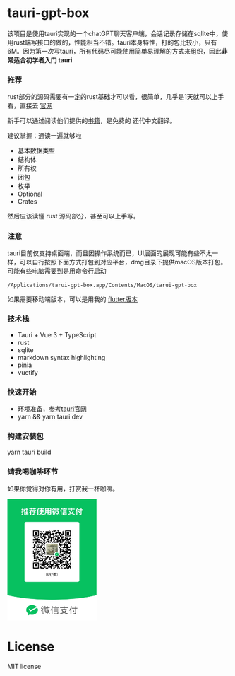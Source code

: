 # tauri-gpt-box
该项目是使用tauri实现的一个chatGPT聊天客户端，会话记录存储在sqlite中，使用rust端写接口的做的，性能相当不错。tauri本身特性，打的包比较小，只有6M。因为第一次写tauri，所有代码尽可能使用简单易理解的方式来组织，因此**非常适合初学者入门 tauri**

### 推荐
rust部分的源码需要有一定的rust基础才可以看，很简单，几乎是1天就可以上手看，直接去  [官网](https://www.rust-lang.org/zh-CN/)

新手可以通过阅读他们提供的[书籍](https://doc.rust-lang.org/book/)，是免费的 还代中文翻译。

建议掌握：通读一遍就够啦
- 基本数据类型
- 结构体
- 所有权
- 闭包
- 枚举
- Optional
- Crates

然后应该读懂 rust 源码部分，甚至可以上手写。
### 注意
tauri目前仅支持桌面端，而且因操作系统而已，UI层面的展现可能有些不太一样，可以自行按照下面方式打包到对应平台，dmg目录下提供macOS版本打包。可能有些电脑需要到是用命令行启动

```shell
/Applications/tarui-gpt-box.app/Contents/MacOS/tarui-gpt-box
```
如果需要移动端版本，可以是用我的 [flutter版本](https://github.com/bravekingzhang/flutter_chat_box)
### 技术栈
- Tauri + Vue 3 + TypeScript
- rust
- sqlite
- markdown syntax highlighting
- pinia
- vuetify


### 快速开始

- 环境准备，[参考tauri官网](https://tauri.app/zh-cn/v1/guides/getting-started/prerequisites)
- yarn && yarn tauri dev

### 构建安装包

yarn tauri build

### 请我喝咖啡环节

如果你觉得对你有用，打赏我一杯咖啡。

<img src="https://github.com/bravekingzhang/utools-code2flow-official/blob/main/shoukuanma.png" alt="收款码" style="width: 40%;" />


# License
MIT license